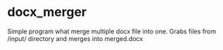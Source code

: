 # docx_merger
Simple program what merge multiple docx file into one.
Grabs files from /input/ directory and merges into merged.docx
